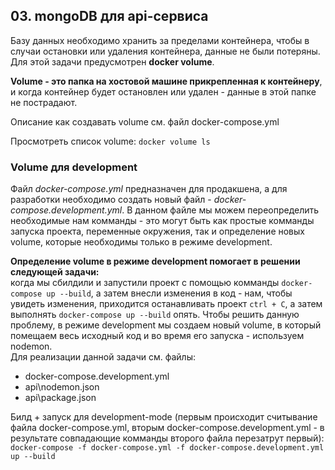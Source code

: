 ## 03. mongoDB для api-сервиса

Базу данных необходимо хранить за пределами контейнера, чтобы в случаи остановки или удаления контейнера, данные не были потеряны. Для этой задачи предусмотрен **docker volume**.

**Volume - это папка на хостовой машине прикрепленная к контейнеру**, и когда контейнер будет остановлен или удален - данные в этой папке не пострадают. 

Описание как создавать volume см. файл docker-compose.yml

Просмотреть список volume:
`docker volume ls`

### Volume для development

Файл *docker-compose.yml* предназначен для продакшена, а для разработки необходимо создать новый файл - *docker-compose.development.yml*. В данном файле мы можем переопределить необходимые нам комманды - это могут быть как простые комманды запуска проекта, переменные окружения, так и определение новых volume, которые необходимы только в режиме development. 

**Определение volume в режиме development помогает в решении следующей задачи:**    
когда мы сбилдили и запустили проект с помощью комманды `docker-compose up --build`, а затем внесли изменения в код - нам, чтобы увидеть изменения, приходится останавливать проект `ctrl + C`, а затем выполнять `docker-compose up --build` опять. Чтобы решить данную проблему, в режиме development мы создаем новый volume, в который помещаем весь исходный код и во время его запуска - используем nodemon.   
Для реализации данной задачи см. файлы:
- docker-compose.development.yml
- api\nodemon.json
- api\package.json

Билд + запуск для development-mode (первым происходит считывание файла docker-compose.yml, вторым docker-compose.development.yml - в результате совпадающие комманды второго файла перезатрут первый):
`docker-compose -f docker-compose.yml -f docker-compose.development.yml up --build`
